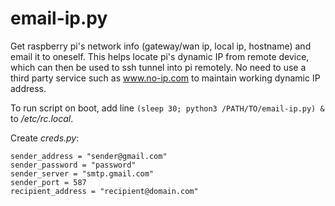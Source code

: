 # email-ip.py

Get raspberry pi's network info (gateway/wan ip, local ip, hostname) and email it to oneself. 
This helps locate pi's dynamic IP from remote device, which can then be used to ssh tunnel into pi remotely.
No need to use a third party service such as www.no-ip.com to maintain working dynamic IP address.

To run script on boot, add line `(sleep 30; python3 /PATH/TO/email-ip.py) &` to _/etc/rc.local_.

Create _creds.py_:
```
sender_address = "sender@gmail.com"
sender_password = "password"
sender_server = "smtp.gmail.com"
sender_port = 587
recipient_address = "recipient@domain.com"
```
